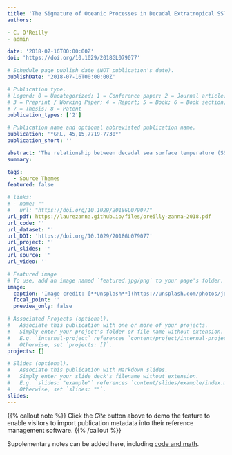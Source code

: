 ```yaml
---
title: 'The Signature of Oceanic Processes in Decadal Extratropical SST Anomalies'
authors:

- C. O'Reilly
- admin 

date: '2018-07-16T00:00:00Z'
doi: 'https://doi.org/10.1029/2018GL079077'

# Schedule page publish date (NOT publication's date).
publishDate: '2018-07-16T00:00:00Z'

# Publication type.
# Legend: 0 = Uncategorized; 1 = Conference paper; 2 = Journal article;
# 3 = Preprint / Working Paper; 4 = Report; 5 = Book; 6 = Book section;
# 7 = Thesis; 8 = Patent
publication_types: ['2']

# Publication name and optional abbreviated publication name.
publication: '*GRL, 45,15,7719-7730*'
publication_short: ''

abstract: 'The relationship between decadal sea surface temperature (SST) and turbulent heat fluxes is assessed and used to identify where oceanic processes play an important role in extratropical decadal SST variability. In observational data sets and coupled climate model simulations from the Coupled Model Intercomparison Project Phase 5 archive, positive correlations between upward turbulent heat flux and SSTs indicate an active role of oceanic processes over regions in the North Atlantic, Northwest Pacific, Southern Pacific, and Southern Atlantic. The contrasting nature of oceanic influence on decadal SST anomalies in the Northwest Pacific and North Atlantic is identified. Over the Northwest Pacific, SST anomalies are consistent with changes in the horizontal wind-driven gyre circulation on timescales of between 3 and 7 years, in both the observations and models. Over the North Atlantic, SST anomalies are also preceded by atmospheric circulation anomalies, though the response is stronger at longer timescales—peaking at around 20 years in the observations and at around 10 years in the models.'
summary: 

tags:
  - Source Themes
featured: false

# links:
# - name: ""
#   url: "https://doi.org/10.1029/2018GL079077"
url_pdf: https://laurezanna.github.io/files/oreilly-zanna-2018.pdf
url_code: ''
url_dataset: ''
url_DOI: 'https://doi.org/10.1029/2018GL079077'
url_project: ''
url_slides: ''
url_source: ''
url_video: ''

# Featured image
# To use, add an image named `featured.jpg/png` to your page's folder.
image:
  caption: 'Image credit: [**Unsplash**](https://unsplash.com/photos/jdD8gXaTZsc)'
  focal_point: ''
  preview_only: false

# Associated Projects (optional).
#   Associate this publication with one or more of your projects.
#   Simply enter your project's folder or file name without extension.
#   E.g. `internal-project` references `content/project/internal-project/index.md`.
#   Otherwise, set `projects: []`.
projects: []

# Slides (optional).
#   Associate this publication with Markdown slides.
#   Simply enter your slide deck's filename without extension.
#   E.g. `slides: "example"` references `content/slides/example/index.md`.
#   Otherwise, set `slides: ""`.
slides:
---
```


{{% callout note %}}
Click the _Cite_ button above to demo the feature to enable visitors to import publication metadata into their reference management software.
{{% /callout %}}

Supplementary notes can be added here, including [code and math](https://wowchemy.com/docs/content/writing-markdown-latex/).
